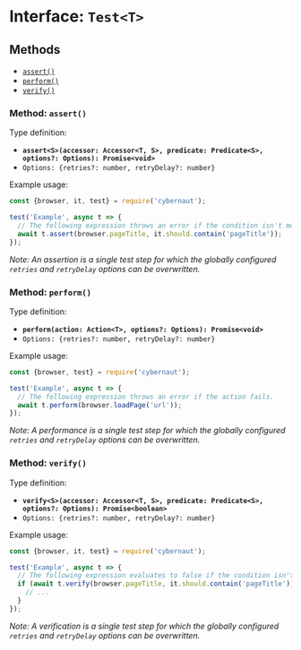# Interface: `Test<T>`

## Methods

* [`assert()`](#method-assert)
* [`perform()`](#method-perform)
* [`verify()`](#method-verify)

### Method: `assert()`

Type definition:

* **`assert<S>(accessor: Accessor<T, S>, predicate: Predicate<S>, options?: Options): Promise<void>`**
* `Options: {retries?: number, retryDelay?: number}`

Example usage:

```js
const {browser, it, test} = require('cybernaut');

test('Example', async t => {
  // The following expression throws an error if the condition isn't met.
  await t.assert(browser.pageTitle, it.should.contain('pageTitle'));
});
```

*Note: An assertion is a single test step for which the globally configured `retries` and `retryDelay` options can be overwritten.*

### Method: `perform()`

Type definition:

* **`perform(action: Action<T>, options?: Options): Promise<void>`**
* `Options: {retries?: number, retryDelay?: number}`

Example usage:

```js
const {browser, test} = require('cybernaut');

test('Example', async t => {
  // The following expression throws an error if the action fails.
  await t.perform(browser.loadPage('url'));
});
```

*Note: A performance is a single test step for which the globally configured `retries` and `retryDelay` options can be overwritten.*

### Method: `verify()`

Type definition:

* **`verify<S>(accessor: Accessor<T, S>, predicate: Predicate<S>, options?: Options): Promise<boolean>`**
* `Options: {retries?: number, retryDelay?: number}`

Example usage:

```js
const {browser, it, test} = require('cybernaut');

test('Example', async t => {
  // The following expression evaluates to false if the condition isn't met.
  if (await t.verify(browser.pageTitle, it.should.contain('pageTitle'))) {
    // ...
  }
});
```

*Note: A verification is a single test step for which the globally configured `retries` and `retryDelay` options can be overwritten.*
